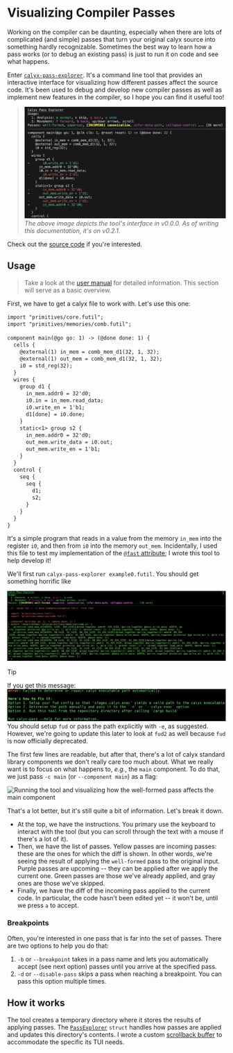 # Visualizing Compiler Passes

Working on the compiler can be daunting, especially when there are lots of
complicated (and simple) passes that turn your original calyx source into
something hardly recognizable.
Sometimes the best way to learn how a pass works (or to debug an existing pass)
is just to run it on code and see what happens.

Enter [`calyx-pass-explorer`](https://github.com/calyxir/calyx/tree/main/tools/calyx-pass-explorer).
It's a command line tool that provides an interactive interface for visualizing
how different passes affect the source code.
It's been used to debug and develop new compiler passes as well as implement new features in the compiler, so I hope you can find it useful too!

> ![Example running of the tool](https://raw.githubusercontent.com/calyxir/calyx/main/tools/calyx-pass-explorer/example_v0.0.0.png)
> _The above image depicts the tool's interface in v0.0.0.
> As of writing this documentation, it's on v0.2.1._

Check out the [source code](https://github.com/calyxir/calyx/tree/main/tools/calyx-pass-explorer/src) if you're interested.

## Usage

> Take a look at the [user manual](https://github.com/calyxir/calyx/blob/main/tools/calyx-pass-explorer/manual.md) for detailed information.
> This section will serve as a basic overview.

First, we have to get a calyx file to work with.
Let's use this one:

```
import "primitives/core.futil";
import "primitives/memories/comb.futil";

component main(@go go: 1) -> (@done done: 1) {
  cells {
    @external(1) in_mem = comb_mem_d1(32, 1, 32);
    @external(1) out_mem = comb_mem_d1(32, 1, 32);
    i0 = std_reg(32);
  }
  wires {
    group d1 {
      in_mem.addr0 = 32'd0;
      i0.in = in_mem.read_data;
      i0.write_en = 1'b1;
      d1[done] = i0.done;
    }
    static<1> group s2 {
      in_mem.addr0 = 32'd0;
      out_mem.write_data = i0.out;
      out_mem.write_en = 1'b1;
    }
  }
  control {
    seq {
      seq {
        d1;
        s2;
      }
    }
  }
}
```

It's a simple program that reads in a value from the memory `in_mem` into the register
`i0`, and then from `i0` into the memory `out_mem`.
Incidentally, I used this file to test my implementation of the
[`@fast` attribute](https://github.com/calyxir/calyx/pull/2118); I wrote this
tool to help develop it!

We'll first run `calyx-pass-explorer example0.futil`.
You should get something horrific like

![Lots of random text output that doesn't make sense](assets/horrific-interface.png)

> [!TIP]
> If you get this message:
> ![Calyx executable could not be found](assets/calyx-missing.png)
> You should setup `fud` or pass the path explicitly with `-e`, as suggested.
> However, we're going to update this later to look at `fud2` as well because
> `fud` is now officially deprecated.

The first few lines are readable, but after that, there's a lot of calyx
standard library components we don't really care too much about.
What we really want is to focus on what happens to, _e.g._, the `main` component.
To do that, we just pass `-c main` (or `--component main`) as a flag:

![Running the tool and visualizing how the well-formed pass affects the main
component](assets/well-formed.png)

That's a lot better, but it's still quite a bit of information.
Let's break it down.

- At the top, we have the instructions.
  You primary use the keyboard to interact with the tool (but you can scroll through the
text with a mouse if there's a lot of it).
- Then, we have the list of passes.
  Yellow passes are incoming passes: these are the ones for which the diff is
shown.
  In other words, we're seeing the result of applying the `well-formed` pass to
  the original input.
  Purple passes are upcoming -- they can be applied after we apply the current
one.
  Green passes are those we've already applied, and gray ones are those we've
skipped.
- Finally, we have the diff of the incoming pass applied to the current code.
  In particular, the code hasn't been edited yet -- it won't be, until we press
  `a` to accept.

### Breakpoints

Often, you're interested in one pass that is far into the set of passes.
There are two options to help you do that:

1. `-b` or `--breakpoint` takes in a pass name and lets you automatically accept
   (see next option) passes until you arrive at the specified pass.
2. `-d` or `--disable-pass` skips a pass when reaching a breakpoint.
   You can pass this option multiple times.

## How it works

The tool creates a temporary directory where it stores the results of applying
passes.
The [`PassExplorer`](https://github.com/calyxir/calyx/blob/main/tools/calyx-pass-explorer/src/pass_explorer.rs) `struct` handles how passes are applied and updates this directory's contents.
I wrote a custom [scrollback buffer](https://github.com/calyxir/calyx/blob/main/tools/calyx-pass-explorer/src/scrollback_buffer.rs) to accommodate the specific its TUI needs.
